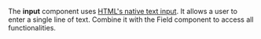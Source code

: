 The **input** component uses [HTML's native text input](https://developer.mozilla.org/en-US/docs/Web/HTML/Element/input/text). 
It allows a user to enter a single line of text.
Combine it with the Field component to access all functionalities.
